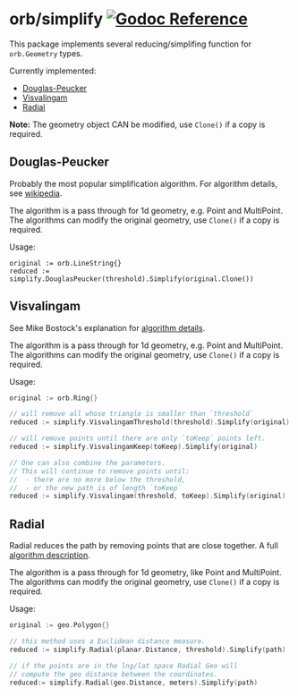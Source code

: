# orb/simplify [![Godoc Reference](https://pkg.go.dev/badge/github.com/TucarApp/orb)](https://pkg.go.dev/github.com/TucarApp/orb/simplify)

This package implements several reducing/simplifing function for `orb.Geometry` types.

Currently implemented:

-   [Douglas-Peucker](#dp)
-   [Visvalingam](#vis)
-   [Radial](#radial)

**Note:** The geometry object CAN be modified, use `Clone()` if a copy is required.

## <a name="dp"></a>Douglas-Peucker

Probably the most popular simplification algorithm. For algorithm details, see
[wikipedia](http://en.wikipedia.org/wiki/Ramer%E2%80%93Douglas%E2%80%93Peucker_algorithm).

The algorithm is a pass through for 1d geometry, e.g. Point and MultiPoint.
The algorithms can modify the original geometry, use `Clone()` if a copy is required.

Usage:

    original := orb.LineString{}
    reduced := simplify.DouglasPeucker(threshold).Simplify(original.Clone())

## <a name="vis"></a>Visvalingam

See Mike Bostock's explanation for
[algorithm details](http://bost.ocks.org/mike/simplify/).

The algorithm is a pass through for 1d geometry, e.g. Point and MultiPoint.
The algorithms can modify the original geometry, use `Clone()` if a copy is required.

Usage:

```go
original := orb.Ring{}

// will remove all whose triangle is smaller than `threshold`
reduced := simplify.VisvalingamThreshold(threshold).Simplify(original)

// will remove points until there are only `toKeep` points left.
reduced := simplify.VisvalingamKeep(toKeep).Simplify(original)

// One can also combine the parameters.
// This will continue to remove points until:
//  - there are no more below the threshold,
//  - or the new path is of length `toKeep`
reduced := simplify.Visvalingam(threshold, toKeep).Simplify(original)
```

## <a name="radial"></a>Radial

Radial reduces the path by removing points that are close together.
A full [algorithm description](http://psimpl.sourceforge.net/radial-distance.html).

The algorithm is a pass through for 1d geometry, like Point and MultiPoint.
The algorithms can modify the original geometry, use `Clone()` if a copy is required.

Usage:

```go
original := geo.Polygon{}

// this method uses a Euclidean distance measure.
reduced := simplify.Radial(planar.Distance, threshold).Simplify(path)

// if the points are in the lng/lat space Radial Geo will
// compute the geo distance between the coordinates.
reduced:= simplify.Radial(geo.Distance, meters).Simplify(path)
```
